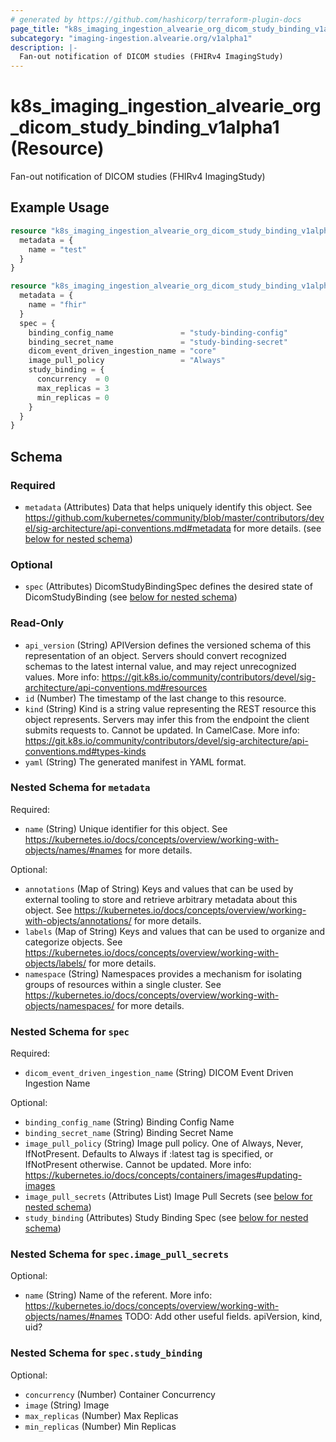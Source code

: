 ```yaml
---
# generated by https://github.com/hashicorp/terraform-plugin-docs
page_title: "k8s_imaging_ingestion_alvearie_org_dicom_study_binding_v1alpha1 Resource - terraform-provider-k8s"
subcategory: "imaging-ingestion.alvearie.org/v1alpha1"
description: |-
  Fan-out notification of DICOM studies (FHIRv4 ImagingStudy)
---
```


# k8s_imaging_ingestion_alvearie_org_dicom_study_binding_v1alpha1 (Resource)

Fan-out notification of DICOM studies (FHIRv4 ImagingStudy)

## Example Usage

```terraform
resource "k8s_imaging_ingestion_alvearie_org_dicom_study_binding_v1alpha1" "minimal" {
  metadata = {
    name = "test"
  }
}

resource "k8s_imaging_ingestion_alvearie_org_dicom_study_binding_v1alpha1" "example" {
  metadata = {
    name = "fhir"
  }
  spec = {
    binding_config_name               = "study-binding-config"
    binding_secret_name               = "study-binding-secret"
    dicom_event_driven_ingestion_name = "core"
    image_pull_policy                 = "Always"
    study_binding = {
      concurrency  = 0
      max_replicas = 3
      min_replicas = 0
    }
  }
}
```

<!-- schema generated by tfplugindocs -->
## Schema

### Required

- `metadata` (Attributes) Data that helps uniquely identify this object. See https://github.com/kubernetes/community/blob/master/contributors/devel/sig-architecture/api-conventions.md#metadata for more details. (see [below for nested schema](#nestedatt--metadata))

### Optional

- `spec` (Attributes) DicomStudyBindingSpec defines the desired state of DicomStudyBinding (see [below for nested schema](#nestedatt--spec))

### Read-Only

- `api_version` (String) APIVersion defines the versioned schema of this representation of an object. Servers should convert recognized schemas to the latest internal value, and may reject unrecognized values. More info: https://git.k8s.io/community/contributors/devel/sig-architecture/api-conventions.md#resources
- `id` (Number) The timestamp of the last change to this resource.
- `kind` (String) Kind is a string value representing the REST resource this object represents. Servers may infer this from the endpoint the client submits requests to. Cannot be updated. In CamelCase. More info: https://git.k8s.io/community/contributors/devel/sig-architecture/api-conventions.md#types-kinds
- `yaml` (String) The generated manifest in YAML format.

<a id="nestedatt--metadata"></a>
### Nested Schema for `metadata`

Required:

- `name` (String) Unique identifier for this object. See https://kubernetes.io/docs/concepts/overview/working-with-objects/names/#names for more details.

Optional:

- `annotations` (Map of String) Keys and values that can be used by external tooling to store and retrieve arbitrary metadata about this object. See https://kubernetes.io/docs/concepts/overview/working-with-objects/annotations/ for more details.
- `labels` (Map of String) Keys and values that can be used to organize and categorize objects. See https://kubernetes.io/docs/concepts/overview/working-with-objects/labels/ for more details.
- `namespace` (String) Namespaces provides a mechanism for isolating groups of resources within a single cluster. See https://kubernetes.io/docs/concepts/overview/working-with-objects/namespaces/ for more details.


<a id="nestedatt--spec"></a>
### Nested Schema for `spec`

Required:

- `dicom_event_driven_ingestion_name` (String) DICOM Event Driven Ingestion Name

Optional:

- `binding_config_name` (String) Binding Config Name
- `binding_secret_name` (String) Binding Secret Name
- `image_pull_policy` (String) Image pull policy. One of Always, Never, IfNotPresent. Defaults to Always if :latest tag is specified, or IfNotPresent otherwise. Cannot be updated. More info: https://kubernetes.io/docs/concepts/containers/images#updating-images
- `image_pull_secrets` (Attributes List) Image Pull Secrets (see [below for nested schema](#nestedatt--spec--image_pull_secrets))
- `study_binding` (Attributes) Study Binding Spec (see [below for nested schema](#nestedatt--spec--study_binding))

<a id="nestedatt--spec--image_pull_secrets"></a>
### Nested Schema for `spec.image_pull_secrets`

Optional:

- `name` (String) Name of the referent. More info: https://kubernetes.io/docs/concepts/overview/working-with-objects/names/#names TODO: Add other useful fields. apiVersion, kind, uid?


<a id="nestedatt--spec--study_binding"></a>
### Nested Schema for `spec.study_binding`

Optional:

- `concurrency` (Number) Container Concurrency
- `image` (String) Image
- `max_replicas` (Number) Max Replicas
- `min_replicas` (Number) Min Replicas


